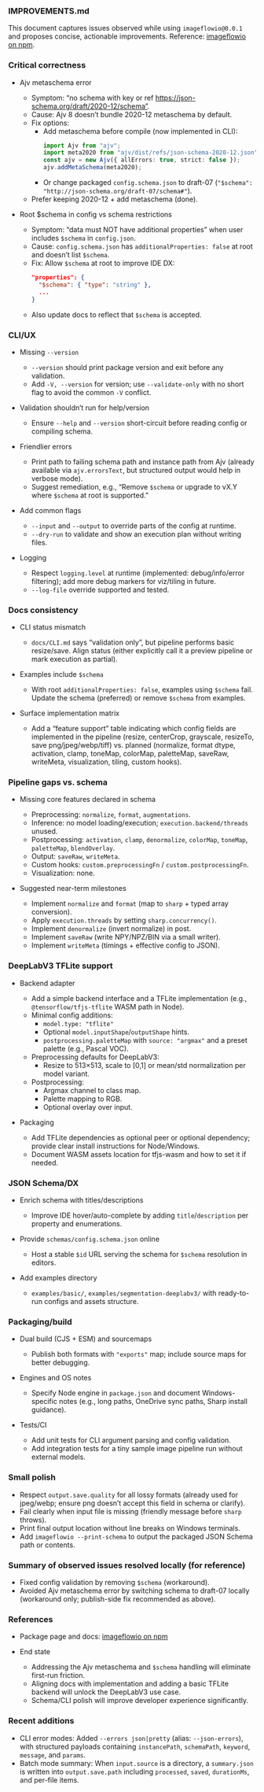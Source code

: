 ### IMPROVEMENTS.md

This document captures issues observed while using `imageflowio@0.0.1` and proposes concise, actionable improvements. Reference: [imageflowio on npm](https://www.npmjs.com/package/imageflowio).

### Critical correctness

- Ajv metaschema error

  - Symptom: “no schema with key or ref https://json-schema.org/draft/2020-12/schema”.
  - Cause: Ajv 8 doesn’t bundle 2020-12 metaschema by default.
  - Fix options:
    - Add metaschema before compile (now implemented in CLI):
      ```ts
      import Ajv from "ajv";
      import meta2020 from "ajv/dist/refs/json-schema-2020-12.json";
      const ajv = new Ajv({ allErrors: true, strict: false });
      ajv.addMetaSchema(meta2020);
      ```
    - Or change packaged `config.schema.json` to draft-07 (`"$schema": "http://json-schema.org/draft-07/schema#"`).
  - Prefer keeping 2020-12 + add metaschema (done).

- Root $schema in config vs schema restrictions
  - Symptom: “data must NOT have additional properties” when user includes `$schema` in `config.json`.
  - Cause: `config.schema.json` has `additionalProperties: false` at root and doesn’t list `$schema`.
  - Fix: Allow `$schema` at root to improve IDE DX:
    ```json
    "properties": {
      "$schema": { "type": "string" },
      ...
    }
    ```
  - Also update docs to reflect that `$schema` is accepted.

### CLI/UX

- Missing `--version`

  - `--version` should print package version and exit before any validation.
  - Add `-V, --version` for version; use `--validate-only` with no short flag to avoid the common `-V` conflict.

- Validation shouldn’t run for help/version

  - Ensure `--help` and `--version` short-circuit before reading config or compiling schema.

- Friendlier errors

  - Print path to failing schema path and instance path from Ajv (already available via `ajv.errorsText`, but structured output would help in verbose mode).
  - Suggest remediation, e.g., “Remove `$schema` or upgrade to vX.Y where `$schema` at root is supported.”

- Add common flags

  - `--input` and `--output` to override parts of the config at runtime.
  - `--dry-run` to validate and show an execution plan without writing files.

- Logging
  - Respect `logging.level` at runtime (implemented: debug/info/error filtering); add more debug markers for viz/tiling in future.
  - `--log-file` override supported and tested.

### Docs consistency

- CLI status mismatch

  - `docs/CLI.md` says “validation only”, but pipeline performs basic resize/save. Align status (either explicitly call it a preview pipeline or mark execution as partial).

- Examples include `$schema`

  - With root `additionalProperties: false`, examples using `$schema` fail. Update the schema (preferred) or remove `$schema` from examples.

- Surface implementation matrix
  - Add a “feature support” table indicating which config fields are implemented in the pipeline (resize, centerCrop, grayscale, resizeTo, save png/jpeg/webp/tiff) vs. planned (normalize, format dtype, activation, clamp, toneMap, colorMap, paletteMap, saveRaw, writeMeta, visualization, tiling, custom hooks).

### Pipeline gaps vs. schema

- Missing core features declared in schema

  - Preprocessing: `normalize`, `format`, `augmentations`.
  - Inference: no model loading/execution; `execution.backend/threads` unused.
  - Postprocessing: `activation`, `clamp`, `denormalize`, `colorMap`, `toneMap`, `paletteMap`, `blendOverlay`.
  - Output: `saveRaw`, `writeMeta`.
  - Custom hooks: `custom.preprocessingFn` / `custom.postprocessingFn`.
  - Visualization: none.

- Suggested near-term milestones
  - Implement `normalize` and `format` (map to `sharp` + typed array conversion).
  - Apply `execution.threads` by setting `sharp.concurrency()`.
  - Implement `denormalize` (invert normalize) in post.
  - Implement `saveRaw` (write NPY/NPZ/BIN via a small writer).
  - Implement `writeMeta` (timings + effective config to JSON).

### DeepLabV3 TFLite support

- Backend adapter

  - Add a simple backend interface and a TFLite implementation (e.g., `@tensorflow/tfjs-tflite` WASM path in Node).
  - Minimal config additions:
    - `model.type: "tflite"`
    - Optional `model.inputShape`/`outputShape` hints.
    - `postprocessing.paletteMap` with `source: "argmax"` and a preset palette (e.g., Pascal VOC).
  - Preprocessing defaults for DeepLabV3:
    - Resize to 513×513, scale to [0,1] or mean/std normalization per model variant.
  - Postprocessing:
    - Argmax channel to class map.
    - Palette mapping to RGB.
    - Optional overlay over input.

- Packaging
  - Add TFLite dependencies as optional peer or optional dependency; provide clear install instructions for Node/Windows.
  - Document WASM assets location for tfjs-wasm and how to set it if needed.

### JSON Schema/DX

- Enrich schema with titles/descriptions

  - Improve IDE hover/auto-complete by adding `title`/`description` per property and enumerations.

- Provide `schemas/config.schema.json` online

  - Host a stable `$id` URL serving the schema for `$schema` resolution in editors.

- Add examples directory
  - `examples/basic/`, `examples/segmentation-deeplabv3/` with ready-to-run configs and assets structure.

### Packaging/build

- Dual build (CJS + ESM) and sourcemaps

  - Publish both formats with `"exports"` map; include source maps for better debugging.

- Engines and OS notes

  - Specify Node engine in `package.json` and document Windows-specific notes (e.g., long paths, OneDrive sync paths, Sharp install guidance).

- Tests/CI
  - Add unit tests for CLI argument parsing and config validation.
  - Add integration tests for a tiny sample image pipeline run without external models.

### Small polish

- Respect `output.save.quality` for all lossy formats (already used for jpeg/webp; ensure png doesn’t accept this field in schema or clarify).
- Fail clearly when input file is missing (friendly message before `sharp` throws).
- Print final output location without line breaks on Windows terminals.
- Add `imageflowio --print-schema` to output the packaged JSON Schema path or contents.

### Summary of observed issues resolved locally (for reference)

- Fixed config validation by removing `$schema` (workaround).
- Avoided Ajv metaschema error by switching schema to draft-07 locally (workaround only; publish-side fix recommended as above).

### References

- Package page and docs: [imageflowio on npm](https://www.npmjs.com/package/imageflowio)

- End state
  - Addressing the Ajv metaschema and `$schema` handling will eliminate first-run friction.
  - Aligning docs with implementation and adding a basic TFLite backend will unlock the DeepLabV3 use case.
  - Schema/CLI polish will improve developer experience significantly.

### Recent additions

- CLI error modes: Added `--errors json|pretty` (alias: `--json-errors`), with structured payloads containing `instancePath`, `schemaPath`, `keyword`, `message`, and `params`.
- Batch mode summary: When `input.source` is a directory, a `summary.json` is written into `output.save.path` including `processed`, `saved`, `durationMs`, and per-file items.
